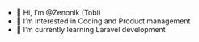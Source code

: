 - 👋 Hi, I’m @Zenonik (Tobi)
- 👀 I’m interested in Coding and Product management
- 🌱 I’m currently learning Laravel development
